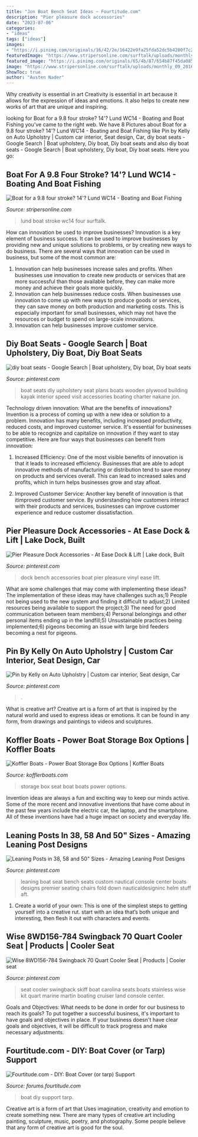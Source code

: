 ```yaml
---
title: "Jon Boat Bench Seat Ideas ~ Fourtitude.com"
description: "Pier pleasure dock accessories"
date: "2023-07-06"
categories:
- "ideas"
tags: ["ideas"]
images:
- "https://i.pinimg.com/originals/16/42/2e/16422e9fa25fda52dc5b4200f7c23ae2.jpg"
featuredImage: "https://www.stripersonline.com/surftalk/uploads/monthly_09_2016/post-2025-0-58426500-1474761987.png"
featured_image: "https://i.pinimg.com/originals/65/4b/87/654b87f45da0859c422f4c2d36d99ea6.jpg"
image: "https://www.stripersonline.com/surftalk/uploads/monthly_09_2016/post-2025-0-58426500-1474761987.png"
ShowToc: true
author: "Austen Nader"
---
```



Why creativity is essential in art
Creativity is essential in art because it allows for the expression of ideas and emotions. It also helps to create new works of art that are unique and inspiring.

	

		
looking for Boat for a 9.8 four stroke? 14&#039;? Lund WC14 - Boating and Boat Fishing you've came to the right web. We have 8 Pictures about Boat for a 9.8 four stroke? 14&#039;? Lund WC14 - Boating and Boat Fishing like Pin by Kelly on Auto Upholstry | Custom car interior, Seat design, Car, diy boat seats - Google Search | Boat upholstery, Diy boat, Diy boat seats and also diy boat seats - Google Search | Boat upholstery, Diy boat, Diy boat seats. Here you go:
		
    
## Boat For A 9.8 Four Stroke? 14&#039;? Lund WC14 - Boating And Boat Fishing

<img loading=lazy src="https://www.stripersonline.com/surftalk/uploads/monthly_09_2016/post-2025-0-58426500-1474761987.png" onerror="this.onerror=null;this.src='https://tse2.mm.bing.net/th?id=OIP.qKAE2BSAxDKKLoMV5z1cjgHaEK&amp;pid=15.1';" alt="Boat for a 9.8 four stroke? 14&#039;? Lund WC14 - Boating and Boat Fishing">

_Source: stripersonline.com_

>lund boat stroke wc14 four surftalk. 

	

How can innovation be used to improve businesses?
Innovation is a key element of business success. It can be used to improve businesses by providing new and unique solutions to problems, or by creating new ways to do business. There are several ways that innovation can be used in business, but some of the most common are: 
1. Innovation can help businesses increase sales and profits. When businesses use innovation to create new products or services that are more successful than those available before, they can make more money and achieve their goals more quickly.
2. Innovation can help businesses reduce costs. When businesses use innovation to come up with new ways to produce goods or services, they can save money on both production and marketing costs. This is especially important for small businesses, which may not have the resources or budget to spend on large-scale innovations. 
3. Innovation can help businesses improve customer service.

    
## Diy Boat Seats - Google Search | Boat Upholstery, Diy Boat, Diy Boat Seats

<img loading=lazy src="https://i.pinimg.com/originals/99/cb/78/99cb78bdf053cfec19442137a28856d5.jpg" onerror="this.onerror=null;this.src='https://tse1.mm.bing.net/th?id=OIP.O5Bhs-3YXqyHG8aBVqYvigHaFj&amp;pid=15.1';" alt="diy boat seats - Google Search | Boat upholstery, Diy boat, Diy boat seats">

_Source: pinterest.com_

>boat seats diy upholstery seat plans boats wooden plywood building kayak interior speed visit accessories boating charter nakane jon. 

	

Technology driven innovation: What are the benefits of innovations?
Invention is a process of coming up with a new idea or solution to a problem. Innovation has many benefits, including increased productivity, reduced costs, and improved customer service. It's essential for businesses to be able to recognize and capitalize on innovation if they want to stay competitive. Here are four ways that businesses can benefit from innovation: 
1. Increased Efficiency: One of the most visible benefits of innovation is that it leads to increased efficiency. Businesses that are able to adopt innovative methods of manufacturing or distribution tend to save money on products and services overall. This can lead to increased sales and profits, which in turn helps businesses grow and stay afloat. 

2. Improved Customer Service: Another key benefit of innovation is that itimproved customer service. By understanding how customers interact with their products and services, businesses can improve customer experience and reduce customer dissatisfaction.

    
## Pier Pleasure Dock Accessories - At Ease Dock &amp; Lift | Lake Dock, Built

<img loading=lazy src="https://i.pinimg.com/originals/77/96/3b/77963bfd6842f23a0838d7ce11a30b06.jpg" onerror="this.onerror=null;this.src='https://tse4.mm.bing.net/th?id=OIP.Gbz4gA0DqBggTdDUuOO9OAAAAA&amp;pid=15.1';" alt="Pier Pleasure Dock Accessories - At Ease Dock &amp; Lift | Lake dock, Built">

_Source: pinterest.com_

>dock bench accessories boat pier pleasure vinyl ease lift. 

	

What are some challenges that may come with implementing these ideas?
The implementation of these ideas may have challenges such as;1) People not being used to the new system and finding it difficult to adjust;2) Limited resources being available to support the project;3) The need for good communication between team members;4) Personal belongings and other personal items ending up in the landfill;5) Unsustainable practices being implemented;6) pigeons becoming an issue with large bird feeders becoming a nest for pigeons.

    
## Pin By Kelly On Auto Upholstry | Custom Car Interior, Seat Design, Car

<img loading=lazy src="https://i.pinimg.com/originals/16/42/2e/16422e9fa25fda52dc5b4200f7c23ae2.jpg" onerror="this.onerror=null;this.src='https://tse4.mm.bing.net/th?id=OIP.LEcNymCaU54XZp4z-YqyqQHaHa&amp;pid=15.1';" alt="Pin by Kelly on Auto Upholstry | Custom car interior, Seat design, Car">

_Source: pinterest.com_

>. 

	

What is creative art?
Creative art is a form of art that is inspired by the natural world and used to express ideas or emotions. It can be found in any form, from drawings and paintings to videos and sculptures.

    
## Koffler Boats - Power Boat Storage Box Options | Koffler Boats

<img loading=lazy src="http://kofflerboats.com/wp-content/uploads/2012/06/long-storage-box-with-springride-seat.jpg" onerror="this.onerror=null;this.src='https://tse1.mm.bing.net/th?id=OIP.s4ku7W8bjuYeIwHJz8h6vwHaFj&amp;pid=15.1';" alt="Koffler Boats - Power Boat Storage Box Options | Koffler Boats">

_Source: kofflerboats.com_

>storage box seat boat boats power options. 

	

Invention ideas are always a fun and exciting way to keep our minds active. Some of the more recent and innovative inventions that have come about in the past few years include the electric car, the laptop, and the smartphone. All of these inventions have had a huge impact on society and everyday life.

    
## Leaning Posts In 38, 58 And 50&quot; Sizes - Amazing Leaning Post Designs

<img loading=lazy src="https://i.pinimg.com/originals/65/4b/87/654b87f45da0859c422f4c2d36d99ea6.jpg" onerror="this.onerror=null;this.src='https://tse3.mm.bing.net/th?id=OIP.rbT_r2NhIdzneOOcReDlagHaHn&amp;pid=15.1';" alt="Leaning Posts in 38, 58 and 50&quot; Sizes - Amazing Leaning Post Designs">

_Source: pinterest.com_

>leaning boat seat bench seats custom nautical console center boats designs premier seating chairs fold down nauticaldesigninc helm stuff aft. 

	

1. Create a world of your own: This is one of the simplest steps to getting yourself into a creative rut. start with an idea that’s both unique and interesting, then flesh it out with characters and events.

    
## Wise 8WD156-784 Swingback 70 Quart Cooler Seat | Products | Cooler Seat

<img loading=lazy src="https://i.pinimg.com/236x/a5/40/3f/a5403f9f3c93980ff40d0d1790e1523c--land-cruiser-boating.jpg" onerror="this.onerror=null;this.src='https://tse1.mm.bing.net/th?id=OIP.mpBwDKiu5mPZ7CEpB641pAAAAA&amp;pid=15.1';" alt="Wise 8WD156-784 Swingback 70 Quart Cooler Seat | Products | Cooler seat">

_Source: pinterest.com_

>seat cooler swingback skiff boat carolina seats boats stainless wise kit quart marine martin boating cruiser land console center. 

	

Goals and Objectives: What needs to be done in order for our business to reach its goals?
To put together a successful business, it's important to have goals and objectives in place. If your business doesn't have clear goals and objectives, it will be difficult to track progress and make necessary adjustments.

    
## Fourtitude.com - DIY: Boat Cover (or Tarp) Support

<img loading=lazy src="http://farm8.staticflickr.com/7218/7100413755_07a15937d4_b.jpg" onerror="this.onerror=null;this.src='https://tse3.mm.bing.net/th?id=OIP.0T0g5M4BXlr-3mjN1HuedAHaJ6&amp;pid=15.1';" alt="Fourtitude.com - DIY: Boat Cover (or tarp) Support">

_Source: forums.fourtitude.com_

>boat diy support tarp. 

	

Creative art is a form of art that Uses imagination, creativity and emotion to create something new. There are many types of creative art including painting, sculpture, music, poetry, and photography. Some people believe that any form of creative art is good for the soul.

